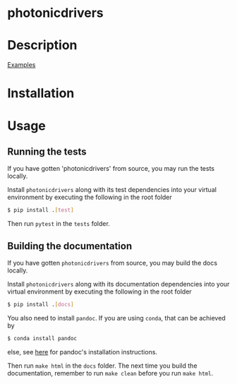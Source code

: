 # photonicdrivers

# Description
[Examples](https://nqcp.github.io/PhotonicDrivers/example_notebooks/index.html)

# Installation

# Usage

## Running the tests

If you have gotten 'photonicdrivers' from source, you may run the tests locally.

Install `photonicdrivers` along with its test dependencies into your virtual environment by executing the following in the root folder

```bash
$ pip install .[test]
```

Then run `pytest` in the `tests` folder.

## Building the documentation

If you have gotten `photonicdrivers` from source, you may build the docs locally.

Install `photonicdrivers` along with its documentation dependencies into your virtual environment by executing the following in the root folder

```bash
$ pip install .[docs]
```

You also need to install `pandoc`. If you are using `conda`, that can be achieved by

```bash
$ conda install pandoc
```
else, see [here](https://pandoc.org/installing.html) for pandoc's installation instructions.

Then run `make html` in the `docs` folder. The next time you build the documentation, remember to run `make clean` before you run `make html`.
